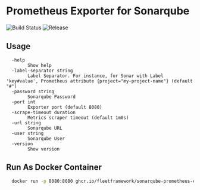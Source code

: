 # Prometheus Exporter for Sonarqube

![Build Status](https://github.com/fleetframework/sonarqube-prometheus-exporter/actions/workflows/build.yml/badge.svg)
![Release](https://img.shields.io/github/v/release/fleetframework/sonarqube-prometheus-exporter)


## Usage

```
  -help
        Show help
  -label-separator string
        Label Separator. For instance, for Sonar with Label 'key#value', Prometheus attribute {project="my-project-name"} (default "#")
  -password string
        Sonarqube Password
  -port int
        Exporter port (default 8080)
  -scrape-timeout duration
        Metrics scraper timeout (default 1m0s)
  -url string
        Sonarqube URL
  -user string
        Sonarqube User
  -version
        Show version

```

## Run As Docker Container

```sh
  docker run -p 8080:8080 ghcr.io/fleetframework/sonarqube-prometheus-exporter:v0.0.1 -port 8080 -url <sonar-url> -user <sonar-user> -password <sonar-password>
```

